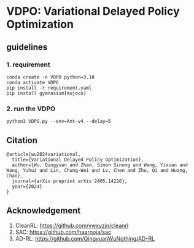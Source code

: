 # VDPO: Variational Delayed Policy Optimization

## guidelines
### 1. requirement
    conda create -n VDPO python=3.10
    conda activate VDPO
    pip install -r requirement.yaml
    pip install gymnasium[mujoco]
### 2. run the VDPO
    python3 VDPO.py --env=Ant-v4 --delay=5

## Citation
```
@article{wu2024variational,
  title={Variational Delayed Policy Optimization},
  author={Wu, Qingyuan and Zhan, Simon Sinong and Wang, Yixuan and Wang, Yuhui and Lin, Chung-Wei and Lv, Chen and Zhu, Qi and Huang, Chao},
  journal={arXiv preprint arXiv:2405.14226},
  year={2024}
}
```

## Acknowledgement
1. CleanRL: https://github.com/vwxyzjn/cleanrl
2. SAC: https://github.com/haarnoja/sac
3. AD-RL: https://github.com/QingyuanWuNothing/AD-RL